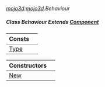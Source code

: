 _[mojo3d](../../modules/mojo3d/mojo3d-module.md):[mojo3d](../../modules/mojo3d/mojo3d-module.md).Behaviour_
##### Class Behaviour Extends [Component](../../modules/mojo3d/mojo3d-component.md)

| Consts | |
|:---|:---|
| [Type](mojo3d-behaviour-type.md) |  |

| Constructors | |
|:---|:---|
| [New](mojo3d-behaviour-new.md) |  |

